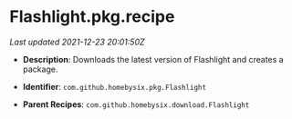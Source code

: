 # Flashlight.pkg.recipe

_Last updated 2021-12-23 20:01:50Z_

- **Description**: Downloads the latest version of Flashlight and creates a package.

- **Identifier**: `com.github.homebysix.pkg.Flashlight`

- **Parent Recipes**: `com.github.homebysix.download.Flashlight`
